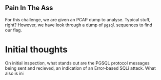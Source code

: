 ## Pain In The Ass

For this challenge, we are given an PCAP dump to analyse. Typical stuff, right? However, we have look through a dump of `pgsql` sequences to find our flag.

# Initial thoughts

On initial inspection, what stands out are the PGSQL protocol messages being sent and recieved, an indication of an Error-based SQLi attack. What also is
ini
